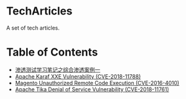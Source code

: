 # TechArticles
A set of tech articles.

# Table of Contents

* [渗透测试学习笔记之综合渗透案例一](https://github.com/brianwrf/TechArticles/blob/master/%E6%B8%97%E9%80%8F%E6%B5%8B%E8%AF%95%E5%AD%A6%E4%B9%A0%E7%AC%94%E8%AE%B0%E4%B9%8B%E7%BB%BC%E5%90%88%E6%B8%97%E9%80%8F%E6%A1%88%E4%BE%8B%E4%B8%80.md)
* [Apache Karaf XXE Vulnerability (CVE-2018-11788)](https://github.com/brianwrf/CVE-2018-11788)
* [Magento Unauthorized Remote Code Execution (CVE-2016-4010)](https://github.com/brianwrf/Magento-CVE-2016-4010)
* [Apache Tika Denial of Service Vulnerability (CVE-2018-11761)](https://github.com/brianwrf/CVE-2018-11761)
